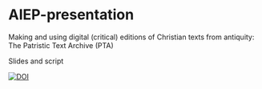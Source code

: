 # AIEP-presentation
Making and using digital (critical) editions of Christian texts from antiquity: The Patristic Text Archive (PTA)

Slides and script

[![DOI](https://zenodo.org/badge/455256522.svg)](https://zenodo.org/badge/latestdoi/455256522)
